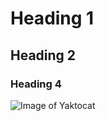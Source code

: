 # Heading 1
## Heading 2
### Heading 4

![Image of Yaktocat](https://octodex.github.com/images/yaktocat.png)
